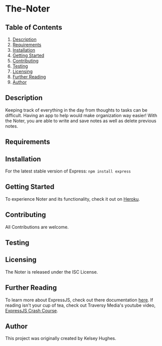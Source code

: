 # The-Noter

## Table of Contents 
1. [Description](#Description)
2. [Requirements](#Requirements)
3. [Installation](#Installation)
4. [Getting Started](#GettingStarted)
5. [Contributing](#Contributing)
6. [Testing](#Testing)
7. [Licensing](#Licensing)
8. [Further Reading](#FurtherReading)
9. [Author](#Author)

## Description 
Keeping track of everything in the day from thoughts to tasks can be difficult. Having an app to help would make organization way easier! With the Noter, you are able to write and save notes as well as delete previous notes.

## Requirements 

## Installation
For the latest stable version of Express: 
`npm install express`

## Getting Started 
To experience Noter and its functionality, check it out on [Heroku](). 

## Contributing 
All Contributions are welcome. 

## Testing 

## Licensing 
The Noter is released under the ISC License.

## Further Reading
To learn more about ExpressJS, check out there documentation [here](https://expressjs.com/). If reading isn't your cup of tea, check out Traversy Media's youtube video, [ExpressJS Crash Course](https://www.youtube.com/watch?v=L72fhGm1tfE).

## Author 
This project was originally created by Kelsey Hughes. 